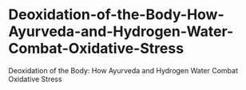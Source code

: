 # Deoxidation-of-the-Body-How-Ayurveda-and-Hydrogen-Water-Combat-Oxidative-Stress
Deoxidation of the Body: How Ayurveda and Hydrogen Water Combat Oxidative Stress
